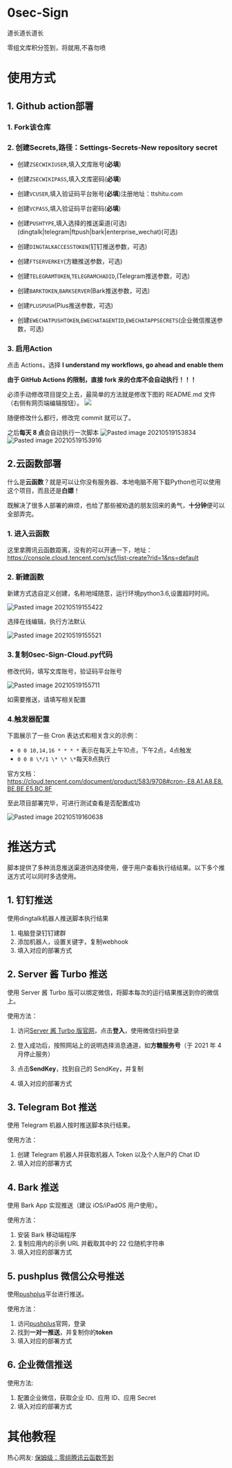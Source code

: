 # 0sec-Sign
道长道长道长

零组文库积分签到，将就用,不喜勿喷

# 使用方式

## 1. Github action部署

### 1. Fork该仓库

### 2. 创建Secrets,路径：Settings-Secrets-New repository secret

-   创建`ZSECWIKIUSER`,填入文库账号(**必填**)

-   创建`ZSECWIKIPASS`,填入文库密码(**必填**)

-   创建`VCUSER`,填入验证码平台账号(**必填**)注册地址：ttshitu.com

-   创建`VCPASS`,填入验证码平台密码(**必填**)

-   创建`PUSHTYPE`,填入选择的推送渠道(可选)(dingtalk|telegram|ftpush|bark|enterprise\_wechat)(可选)

-   创建`DINGTALKACCESSTOKEN`(钉钉推送参数，可选)

-   创建`FTSERVERKEY`(方糖推送参数，可选)

-   创建`TELEGRAMTOKEN`,`TELEGRAMCHADID`,(Telegram推送参数，可选)

-   创建`BARKTOKEN`,`BARKSERVER`(Bark推送参数，可选)

-   创建`PLUSPUSH`(Plus推送参数，可选)

-   创建`EWECHATPUSHTOKEN`,`EWECHATAGENTID`,`EWECHATAPPSECRETS`(企业微信推送参数，可选)

### 3. 启用Action

点击 Actions，选择 **I understand my workflows, go ahead and enable them**

**由于 GitHub Actions 的限制，直接 fork 来的仓库不会自动执行！！！**

必须手动修改项目提交上去，最简单的方法就是修改下图的 README.md 文件（右侧有网页端编辑按钮）。
![](https://github.com/l1angfeng/0sec-Sign/blob/main/Readme/images/Pasted%20image%2020210519153752.png)

随便修改什么都行，修改完 commit 就可以了。

之后**每天 8 点**会自动执行一次脚本
![Pasted image 20210519153834](https://github.com/l1angfeng/0sec-Sign/blob/main/Readme/images/Pasted%20image%2020210519153834.png)
![Pasted image 20210519153916](https://github.com/l1angfeng/0sec-Sign/blob/main/Readme/images/Pasted%20image%2020210519153916.png)

## 2.云函数部署

什么是**云函数**？就是可以让你没有服务器、本地电脑不用下载Python也可以使用这个项目，而且还是**白嫖**！

既解决了很多人部署的麻烦，也给了那些被劝退的朋友回来的勇气，**十分钟**便可以全部弄完。

### 1. 进入云函数

这里拿腾讯云函数距离，没有的可以开通一下，地址：https://console.cloud.tencent.com/scf/list-create?rid=1&ns=default

### 2. 新建函数

新建方式选自定义创建，名称地域随意，运行环境python3.6,设置超时时间。

![Pasted image 20210519155422](https://github.com/l1angfeng/0sec-Sign/blob/main/Readme/images/Pasted%20image%2020210519155422.png)

选择在线编辑，执行方法默认

![Pasted image 20210519155521](https://github.com/l1angfeng/0sec-Sign/blob/main/Readme/images/Pasted%20image%2020210519155521.png)

### 3.复制0sec-Sign-Cloud.py代码

修改代码，填写文库账号，验证码平台账号

![Pasted image 20210519155711](https://github.com/l1angfeng/0sec-Sign/blob/main/Readme/images/Pasted%20image%2020210519155711.png)

如需要推送，请填写相关配置

### 4.触发器配置

下面展示了一些 Cron 表达式和相关含义的示例：

-   `0 0 10,14,16 * * * *` 表示在每天上午10点，下午2点，4点触发
-   `0 0 8 \*/1 \* \* \*`每天8点执行

官方文档：https://cloud.tencent.com/document/product/583/9708#cron-.E8.A1.A8.E8.BE.BE.E5.BC.8F

至此项目部署完毕，可进行测试查看是否配置成功

![Pasted image 20210519160638](https://github.com/l1angfeng/0sec-Sign/blob/main/Readme/images/Pasted%20image%2020210519160638.png)

# 推送方式

脚本提供了多种消息推送渠道供选择使用，便于用户查看执行结结果。以下多个推送方式可以同时多选使用。

## 1. 钉钉推送

使用dingtalk机器人推送脚本执行结果

1. 电脑登录钉钉建群
2. 添加机器人，设置关键字，复制webhook
3. 填入对应的部署方式

## 2. Server 酱 Turbo 推送

使用 Server 酱 Turbo 版可以绑定微信，将脚本每次的运行结果推送到你的微信上。

使用方法：

1.  访问[Server 酱 Turbo 版官网](https://sct.ftqq.com/)，点击**登入**，使用微信扫码登录

2.  登入成功后，按照网站上的说明选择消息通道，如**方糖服务号**（于 2021 年 4 月停止服务）

3.  点击**SendKey**，找到自己的 SendKey，并复制
4.  填入对应的部署方式

## 3. Telegram Bot 推送

使用 Telegram 机器人按时推送脚本执行结果。

使用方法：

1.  创建 Telegram 机器人并获取机器人 Token 以及个人账户的 Chat ID
2.  填入对应的部署方式

## 4. Bark 推送

使用 Bark App 实现推送（建议 iOS/iPadOS 用户使用）。

使用方法：

1.  安装 Bark 移动端程序
2.  复制应用内的示例 URL 并截取其中的 22 位随机字符串
3.  填入对应的部署方式

## 5. pushplus 微信公众号推送

使用[pushplus](http://www.pushplus.plus/)平台进行推送。

使用方法：

1.  访问[pushplus](http://www.pushplus.plus/)官网，登录
2.  找到**一对一推送**，并复制你的**token**
3.  填入对应的部署方式

## 6. 企业微信推送

使用方法:

1.  配置企业微信，获取企业 ID、应用 ID、应用 Secret
2.  填入对应的部署方式



# 其他教程

热心网友: [保姆级：零组腾讯云函数签到](https://www.yuque.com/docs/share/7072c390-0eea-4302-9231-c69cd191e3d6?#)
